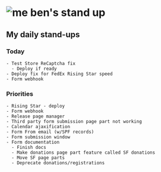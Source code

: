 # ![me](https://avatars2.githubusercontent.com/u/5232044?s=50&v=4) ben's stand up

## My daily stand-ups
 
### Today
    
    - Test Store ReCaptcha fix
      - Deploy if ready
    - Deploy fix for FedEx Rising Star speed
    - Form webhook
    
### Priorities
 
    - Rising Star - deploy
    - Form webhook
    - Release page manager
    - Third party form submission page part not working
    - Calendar ajaxification
    - Form From email (w/SPF records)
    - Form submission window
    - Form documentation
      - Finish docs
      - Make donations page part feature called SF donations
      - Move SF page parts
      - Deprecate donations/registrations
      

